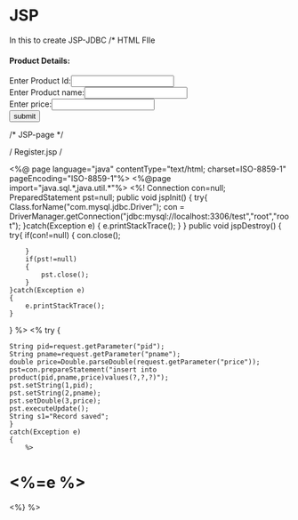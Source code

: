 # JSP
In this to create JSP-JDBC
/* HTML FIle
<html>
<body>
<h4>Product Details:</h4>
<form action="Register.jsp">
Enter Product Id:<input type="text" name="pid" size="20"><br>
Enter Product name:<input type="text" name="pname" size="20"><br>
Enter price:<input type="text" name="price" size="20"><br>
<input type="submit" value="submit">
</body>
</html>


/* JSP-page */

/ Register.jsp /

<html>
<body>
<%@ page language="java" contentType="text/html; charset=ISO-8859-1"
pageEncoding="ISO-8859-1"%>
<%@page import="java.sql.*,java.util.*"%>
<%!
 Connection con=null;
 PreparedStatement pst=null;
public void jspInit()
{
	try{
		Class.forName("com.mysql.jdbc.Driver");
		con = DriverManager.getConnection("jdbc:mysql://localhost:3306/test","root","root");
	}catch(Exception e)
	{
		e.printStackTrace();
	}
}
public void jspDestroy()
{
	try{
		if(con!=null)
		{
			con.close();
			
		}
		if(pst!=null)
		{
			pst.close();
		}
	}catch(Exception e)
	{
		e.printStackTrace();
	}
}
%>
<%
	try
	{
		
	String pid=request.getParameter("pid");
	String pname=request.getParameter("pname");
	double price=Double.parseDouble(request.getParameter("price"));
	pst=con.prepareStatement("insert into product(pid,pname,price)values(?,?,?)");
	pst.setString(1,pid);
	pst.setString(2,pname);
	pst.setDouble(3,price);
	pst.executeUpdate();
	String s1="Record saved";
	}
	catch(Exception e)
	{
		%>
<h1><%=e %></h1>
	<%}
%>

</body>
</html>
